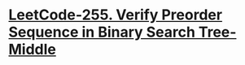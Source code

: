 # [LeetCode-255. Verify Preorder Sequence in Binary Search Tree-Middle](https://leetcode.cn/problems/verify-preorder-sequence-in-binary-search-tree/)